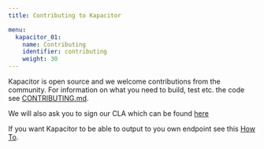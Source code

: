 ```yaml
---
title: Contributing to Kapacitor

menu:
  kapacitor_01:
    name: Contributing
    identifier: contributing
    weight: 30
---
```


Kapacitor is open source and we welcome contributions from the community.
For information on what you need to build, test etc. the code see [CONTRIBUTING.md](https://github.com/influxdb/kapacitor/blob/master/CONTRIBUTING.md).

We will also ask you to sign our CLA which can be found [here](http://influxdb.com/community/cla.html)


If you want Kapacitor to be able to output to you own endpoint see this [How To](/kapacitor/v0.1/contributing/custom_output/).

